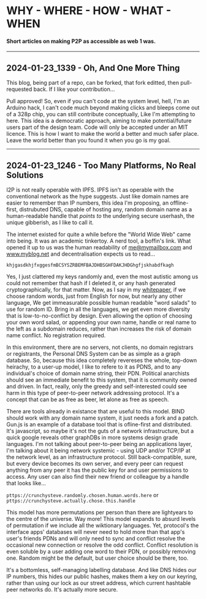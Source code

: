 # WHY - WHERE - HOW - WHAT - WHEN
#### Short articles on making P2P as accessible as web 1 was.

<hr />

## 2024-01-23_1339 - Oh, And One More Thing

This blog, being part of a repo, can be forked, that fork editted, then pull-requested back. If I like your contribution...

Pull approved! So, even if you can't code at the system level, hell, I'm an Arduino hack, I can't code much beyond making clicks and bleeps 
come out of a 328p chip, you can still contribute conceptually, Like I'm attempting to here. This idea is a democratic approach, aiming to 
make potential/future users part of the design team. Code will only be accepted under an MIT licence. This is how I want to make the world 
a better and much safer place. Leave the world better than you found it when you go is my goal.

<hr />

## 2024-01-23_1246 - Too Many Platforms, No Real Solutions

I2P is not really operable with IPFS. IPFS isn't as operable with the conventional network as the hype suggests. Just like domain names are 
easier to remember than IP numbers, this idea I'm proposing, an offline-first, distrubuted DNS, capable of hosting any, random domain name 
as a human-readable handle that *points to* the underlying secure userhash, the unique gibberish, as I like to call it.

The internet existed for quite a while before the "World Wide Web" came into being. It was an academic tinkertoy. A nerd tool, a boffin's 
link. What opened it up to us was the human readability of me@mymailbox.com and www.myblog.net and decentralisation expects us to read...

```khjgasdkhjfxggesfmBCSYSZRBEMFBAJDHBSGHFDAKJHDGhgfjskhabdfkagh```

Yes, I just clattered my keys randomly and, even the most autistic among us could not remember that hash if I deleted it, or any hash generated 
cryptographically, for that matter. Now, as I say in my [whitepaper](./README.md), if we choose random words, just from English for now, but 
nearly any other language, We get immeasurable possible human readable "word salads" to use for random ID. Bring in all the languages, we get 
even more diversity that is low-to-no-conflict by design. Even allowing the option of choosing your own word salad, or appending your own name, 
handle or real name to the left as a subdomain reduces, rather than increases the risk of domain name conflict. No registration required.

In this environment, there are no servers, not clients, no domain registrars or registrants, the Personal DNS System can be as simple as a 
graph database. So, because this idea completely revereses the whole, top-down heirachy, to a user-up model, I like to refere to it as PDNS,
and to any individual's choice of domain name string, their PDN. Political anarchists should see an immediate benefit to this system, that it 
is community owned and driven. In fact, really, only the greedy and self-interested could see harm in this type of peer-to-peer network 
addressing protocol. It's a concept that can be as free as beer, let alone as free as speech.

There are tools already in existance that are useful to this model. BIND should work with any domain name system, it just needs a fork and a 
patch. Gun.js is an example of a database tool that is ofline-first and distributed. It's javascript, so maybe it's not the guts of a network
infrastructure, but a quick google reveals other graphDBs in more systems design grade languages. I'm not talking about peer-to-peer being an
applications layer, I'm talking about it being network systemic - using UDP and/or TCP/IP at the network level, as an infrastructure protocol. 
Still back-compatible, sure, but every device becomes its own server, and every peer can request anything from any peer it has the public key 
for and user permissions to access. Any user can also find their new friend or colleague by a handle that looks like...

```pttps://crunchysteve.randomly.chosen.human.words.here``` or ```pttps://crunchysteve.actually.chose.this.handle```

This model has more permutations per person than there are lightyears to the centre of the universe. Way more! This model expands to absurd 
levels of permutation if we include all the wiktionary languages. Yet, protocol's the interface apps' databases will never need to hold more 
than that app's user's friends PDNs and will only need to sync and conflict resolve the occasional new connection or resolve the odd conflict. 
Conflict resolution is even soluble by a user adding one word to their PDN, or possibly removing one. Random might be the default, but user 
choice should be there, too.

It's a bottomless, self-managing labelling database. And like DNS hides our IP numbers, this hides our public hashes, makes them a key on our 
keyring, rather than using our lock as our street address, which current hashtable peer networks do. It's actually more secure.
